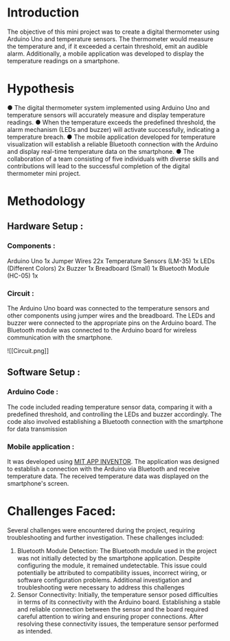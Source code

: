 # Introduction 
  
  The objective of this mini project was to create a digital thermometer using Arduino Uno and temperature sensors. The thermometer would measure the temperature and, if it exceeded a certain threshold, emit an audible alarm. Additionally, a mobile application was developed to display the temperature readings on a smartphone.


# Hypothesis 

● The digital thermometer system implemented using Arduino Uno and
temperature sensors will accurately measure and display temperature readings.
● When the temperature exceeds the predefined threshold, the alarm mechanism
(LEDs and buzzer) will activate successfully, indicating a temperature breach.
● The mobile application developed for temperature visualization will establish a
reliable Bluetooth connection with the Arduino and display real-time temperature
data on the smartphone.
● The collaboration of a team consisting of five individuals with diverse skills and
contributions will lead to the successful completion of the digital thermometer
mini project.

# Methodology 

## Hardware Setup :

### Components : 
Arduino Uno 1x
Jumper Wires 22x
Temperature Sensors (LM-35) 1x 
LEDs (Different Colors) 2x
Buzzer 1x
Breadboard (Small) 1x
Bluetooth Module (HC-05) 1x
### Circuit : 
   The Arduino Uno board was connected to the temperature sensors and other
components using jumper wires and the breadboard.
The LEDs and buzzer were connected to the appropriate pins on the Arduino board.
The Bluetooth module was connected to the Arduino board for wireless communication
with the smartphone.

![[Circuit.png]]

## Software Setup :
### Arduino Code :

The code included reading temperature sensor data, comparing it with a predefined
threshold, and controlling the LEDs and buzzer accordingly.
The code also involved establishing a Bluetooth connection with the smartphone for
data transmission

###  Mobile application : 
It was developed using [MIT APP INVENTOR](https://appinventor.mit.edu/).
The application was designed to establish a connection with the Arduino via Bluetooth
and receive temperature data.
The received temperature data was displayed on the smartphone's screen.



# Challenges Faced:

Several challenges were encountered during the project, requiring troubleshooting and
further investigation. These challenges included:
1. Bluetooth Module Detection:
The Bluetooth module used in the project was not initially detected by the smartphone
application. Despite configuring the module, it remained undetectable. This issue could
potentially be attributed to compatibility issues, incorrect wiring, or software
configuration problems. Additional investigation and troubleshooting were necessary to
address this challenges
2. Sensor Connectivity:
Initially, the temperature sensor posed difficulties in terms of its connectivity with the
Arduino board. Establishing a stable and reliable connection between the sensor and
the board required careful attention to wiring and ensuring proper connections. After
resolving these connectivity issues, the temperature sensor performed as intended.